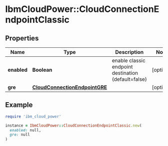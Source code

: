# IbmCloudPower::CloudConnectionEndpointClassic

## Properties

| Name | Type | Description | Notes |
| ---- | ---- | ----------- | ----- |
| **enabled** | **Boolean** | enable classic endpoint destination (default&#x3D;false) | [optional] |
| **gre** | [**CloudConnectionEndpointGRE**](CloudConnectionEndpointGRE.md) |  | [optional] |

## Example

```ruby
require 'ibm_cloud_power'

instance = IbmCloudPower::CloudConnectionEndpointClassic.new(
  enabled: null,
  gre: null
)
```

